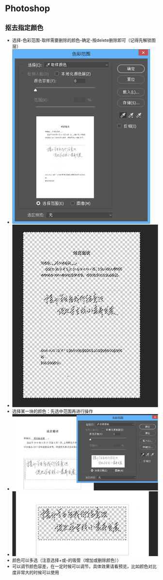 # Photoshop
## 抠去指定颜色
* 选择-色彩范围-取样需要删除的颜色-确定-按delete删除即可（记得先解锁图层）
* ![photoshopSelectClr](../img/adobe/photoshop_selectclr.png "photoshopSelectClr")
* ![photoshopClearClr](../img/adobe/photoshop_clearclr.png "photoshopClearClr")  
* 选择某一块的颜色：先选中范围再进行操作
* ![photoshopSelectClrPart](../img/adobe/photoshop_selectclr_part.png "photoshopSelectClrPart")
* ![photoshopClearClrPart](../img/adobe/photoshop_clearclr_part.png "photoshopClearClrPart")  
* 颜色可以多选（注意选择+或-的吸管（增加或删除颜色））
* 可以调节颜色容差，在一定时候可以调节，具体效果请看预览，比如颜色对比度非常大的时候可以使用






